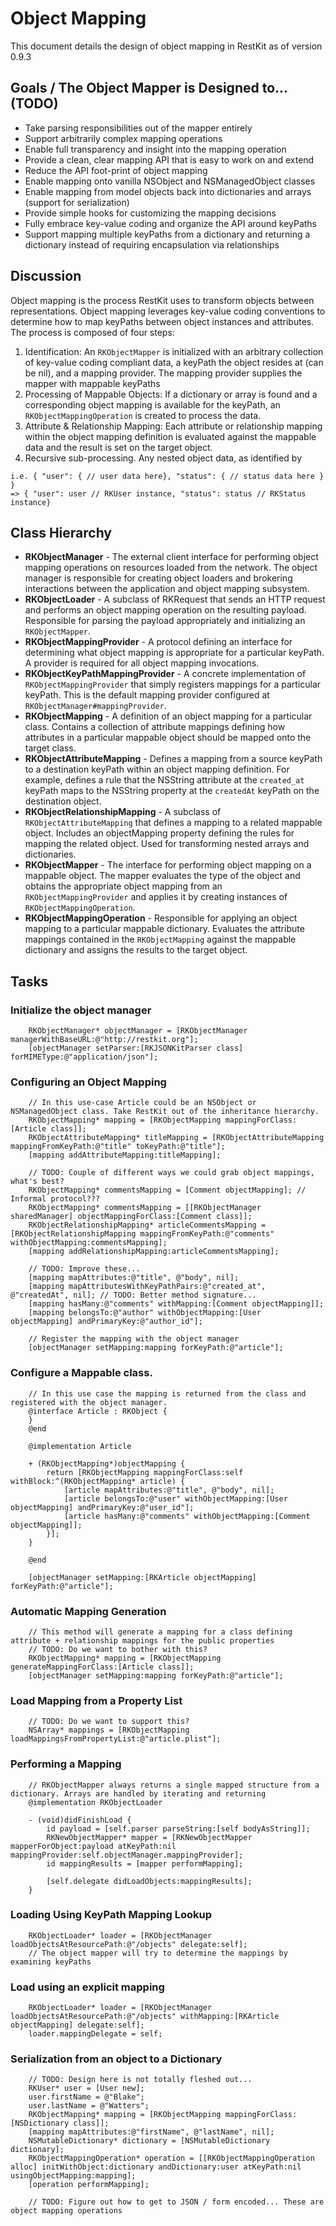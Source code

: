# Object Mapping

This document details the design of object mapping in RestKit as of version 0.9.3

## Goals / The Object Mapper is Designed to... (TODO)
- Take parsing responsibilities out of the mapper entirely
- Support arbitrarily complex mapping operations
- Enable full transparency and insight into the mapping operation
- Provide a clean, clear mapping API that is easy to work on and extend
- Reduce the API foot-print of object mapping
- Enable mapping onto vanilla NSObject and NSManagedObject classes
- Enable mapping from model objects back into dictionaries and arrays (support for serialization)
- Provide simple hooks for customizing the mapping decisions
- Fully embrace key-value coding and organize the API around keyPaths
- Support mapping multiple keyPaths from a dictionary and returning a dictionary instead of requiring encapsulation
via relationships

## Discussion

Object mapping is the process RestKit uses to transform objects between representations. Object mapping
leverages key-value coding conventions to determine how to map keyPaths between object instances and
attributes. The process is composed of four steps:

1. Identification: An `RKObjectMapper` is initialized with an arbitrary collection of key-value coding
compliant data, a keyPath the object resides at (can be nil), and a mapping provider. The mapping provider
supplies the mapper with mappable keyPaths 
1. Processing of Mappable Objects: If a dictionary or array is found and a corresponding object mapping is
available for the keyPath, an `RKObjectMappingOperation` is created to process the data. 
1. Attribute & Relationship Mapping: Each attribute or relationship mapping within the object mapping definition 
is evaluated against the mappable data and the result is set on the target object.
1. Recursive sub-processing. Any nested object data, as identified by 

```
i.e. { "user": { // user data here}, "status": { // status data here } } 
=> { "user": user // RKUser instance, "status": status // RKStatus instance}
```

## Class Hierarchy
- **RKObjectManager** - The external client interface for performing object mapping operations on resources
loaded from the network. The object manager is responsible for creating object loaders and brokering interactions
between the application and object mapping subsystem.
- **RKObjectLoader** - A subclass of RKRequest that sends an HTTP request and performs an object mapping operation
on the resulting payload. Responsible for parsing the payload appropriately and initializing an `RKObjectMapper`.
- **RKObjectMappingProvider** - A protocol defining an interface for determining what object mapping is 
appropriate for a particular keyPath. A provider is required for all object mapping invocations.
- **RKObjectKeyPathMappingProvider** - A concrete implementation of `RKObjectMappingProvider` that simply registers
mappings for a particular keyPath. This is the default mapping provider configured at `RKObjectManager#mappingProvider`.
- **RKObjectMapping** - A definition of an object mapping for a particular class. Contains a collection of attribute mappings
defining how attributes in a particular mappable object should be mapped onto the target class.
- **RKObjectAttributeMapping** - Defines a mapping from a source keyPath to a destination keyPath within an object mapping
definition. For example, defines a rule that the NSString attribute at the `created_at` keyPath maps to the NSString property at 
the `createdAt` keyPath on the destination object.
- **RKObjectRelationshipMapping** - A subclass of `RKObjectAttributeMapping` that defines a mapping to a related mappable object.
Includes an objectMapping property defining the rules for mapping the related object. Used for transforming nested arrays and dictionaries.
- **RKObjectMapper** - The interface for performing object mapping on a mappable object. The mapper evaluates the type of the object
and obtains the appropriate object mapping from an `RKObjectMappingProvider` and applies it by creating instances of `RKObjectMappingOperation`.
- **RKObjectMappingOperation** - Responsible for applying an object mapping to a particular mappable dictionary. Evaluates the attribute mappings
contained in the `RKObjectMapping` against the mappable dictionary and assigns the results to the target object. 

## Tasks

### Initialize the object manager
```objc
    RKObjectManager* objectManager = [RKObjectManager managerWithBaseURL:@"http://restkit.org"];
    [objectManager setParser:[RKJSONKitParser class] forMIMEType:@"application/json"];
```

### Configuring an Object Mapping
```objc
    // In this use-case Article could be an NSObject or NSManagedObject class. Take RestKit out of the inheritance hierarchy.
    RKObjectMapping* mapping = [RKObjectMapping mappingForClass:[Article class]];
    RKObjectAttributeMapping* titleMapping = [RKObjectAttributeMapping mappingFromKeyPath:@"title" toKeyPath:@"title"];
    [mapping addAttributeMapping:titleMapping];
    
    // TODO: Couple of different ways we could grab object mappings, what's best?
    RKObjectMapping* commentsMapping = [Comment objectMapping]; // Informal protocol???
    RKObjectMapping* commentsMapping = [[RKObjectManager sharedManager] objectMappingForClass:[Comment class]];
    RKObjectRelationshipMapping* articleCommentsMapping = [RKObjectRelationshipMapping mappingFromKeyPath:@"comments" withObjectMapping:commentsMapping];
    [mapping addRelationshipMapping:articleCommentsMapping];
    
    // TODO: Improve these...
    [mapping mapAttributes:@"title", @"body", nil];
    [mapping mapAttributesWithKeyPathPairs:@"created_at", @"createdAt", nil]; // TODO: Better method signature...
    [mapping hasMany:@"comments" withMapping:[Comment objectMapping]];
    [mapping belongsTo:@"author" withObjectMapping:[User objectMapping] andPrimaryKey:@"author_id"];
    
    // Register the mapping with the object manager
    [objectManager setMapping:mapping forKeyPath:@"article"];
```

### Configure a Mappable class. 
```objc
    // In this use case the mapping is returned from the class and registered with the object manager.
    @interface Article : RKObject {        
    }
    @end
    
    @implementation Article
    
    + (RKObjectMapping*)objectMapping {
        return [RKObjectMapping mappingForClass:self withBlock:^(RKObjectMapping* article) {
            [article mapAttributes:@"title", @"body", nil];
            [article belongsTo:@"user" withObjectMapping:[User objectMapping] andPrimaryKey:@"user_id"];
            [article hasMany:@"comments" withObjectMapping:[Comment objectMapping]];
        }];
    }
    
    @end
    
    [objectManager setMapping:[RKArticle objectMapping] forKeyPath:@"article"];
```

### Automatic Mapping Generation
```objc
    // This method will generate a mapping for a class defining attribute + relationship mappings for the public properties
    // TODO: Do we want to bother with this?
    RKObjectMapping* mapping = [RKObjectMapping generateMappingForClass:[Article class]];
    [objectManager setMapping:mapping forKeyPath:@"article"];
```

### Load Mapping from a Property List
```objc
    // TODO: Do we want to support this?
    NSArray* mappings = [RKObjectMapping loadMappingsFromPropertyList:@"article.plist"];
```

### Performing a Mapping
```objc
    // RKObjectMapper always returns a single mapped structure from a dictionary. Arrays are handled by iterating and returning 
    @implementation RKObjectLoader
    
    - (void)didFinishLoad {
        id payload = [self.parser parseString:[self bodyAsString]];
        RKNewObjectMapper* mapper = [RKNewObjectMapper mapperForObject:payload atKeyPath:nil mappingProvider:self.objectManager.mappingProvider];
        id mappingResults = [mapper performMapping];
            
        [self.delegate didLoadObjects:mappingResults];
    }
```

### Loading Using KeyPath Mapping Lookup
```objc
    RKObjectLoader* loader = [RKObjectManager loadObjectsAtResourcePath:@"/objects" delegate:self];
    // The object mapper will try to determine the mappings by examining keyPaths
```

### Load using an explicit mapping
```objc
    RKObjectLoader* loader = [RKObjectManager loadObjectsAtResourcePath:@"/objects" withMapping:[RKArticle objectMapping] delegate:self];
    loader.mappingDelegate = self;
```

### Serialization from an object to a Dictionary

```objc
    // TODO: Design here is not totally fleshed out...
    RKUser* user = [User new];
    user.firstName = @"Blake";
    user.lastName = @"Watters";
    RKObjectMapping* mapping = [RKObjectMapping mappingForClass:[NSDictionary class]];
    [mapping mapAttributes:@"firstName", @"lastName", nil];
    NSMutableDictionary* dictionary = [NSMutableDictionary dictionary];    
    RKObjectMappingOperation* operation = [[RKObjectMappingOperation alloc] initWithObject:dictionary andDictionary:user atKeyPath:nil usingObjectMapping:mapping];
    [operation performMapping];
    
    // TODO: Figure out how to get to JSON / form encoded... These are object mapping operations
```
